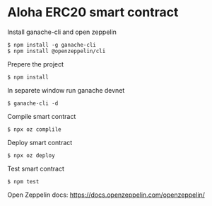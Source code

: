 # Aloha ERC20 smart contract

Install ganache-cli and open zeppelin

    $ npm install -g ganache-cli
    $ npm install @openzeppelin/cli

Prepere the project

    $ npm install
    
In separete window run ganache devnet

    $ ganache-cli -d   
    
Compile smart contract

    $ npx oz complile
    
Deploy smart contract

    $ npx oz deploy
    
Test smart contract 

    $ npm test
    
Open Zeppelin docs: https://docs.openzeppelin.com/openzeppelin/
